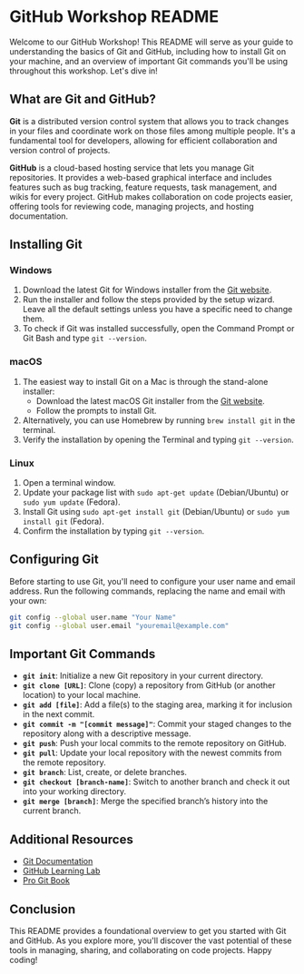 # GitHub Workshop README

Welcome to our GitHub Workshop! This README will serve as your guide to understanding the basics of Git and GitHub, including how to install Git on your machine, and an overview of important Git commands you'll be using throughout this workshop. Let's dive in!

## What are Git and GitHub?

**Git** is a distributed version control system that allows you to track changes in your files and coordinate work on those files among multiple people. It's a fundamental tool for developers, allowing for efficient collaboration and version control of projects.

**GitHub** is a cloud-based hosting service that lets you manage Git repositories. It provides a web-based graphical interface and includes features such as bug tracking, feature requests, task management, and wikis for every project. GitHub makes collaboration on code projects easier, offering tools for reviewing code, managing projects, and hosting documentation.

## Installing Git

### Windows

1. Download the latest Git for Windows installer from the [Git website](https://git-scm.com/download/win).
2. Run the installer and follow the steps provided by the setup wizard. Leave all the default settings unless you have a specific need to change them.
3. To check if Git was installed successfully, open the Command Prompt or Git Bash and type `git --version`.

### macOS

1. The easiest way to install Git on a Mac is through the stand-alone installer:
   - Download the latest macOS Git installer from the [Git website](https://git-scm.com/download/mac).
   - Follow the prompts to install Git.
2. Alternatively, you can use Homebrew by running `brew install git` in the terminal.
3. Verify the installation by opening the Terminal and typing `git --version`.

### Linux

1. Open a terminal window.
2. Update your package list with `sudo apt-get update` (Debian/Ubuntu) or `sudo yum update` (Fedora).
3. Install Git using `sudo apt-get install git` (Debian/Ubuntu) or `sudo yum install git` (Fedora).
4. Confirm the installation by typing `git --version`.

## Configuring Git

Before starting to use Git, you'll need to configure your user name and email address. Run the following commands, replacing the name and email with your own:

```bash
git config --global user.name "Your Name"
git config --global user.email "youremail@example.com"
```

## Important Git Commands

- **`git init`**: Initialize a new Git repository in your current directory.
- **`git clone [URL]`**: Clone (copy) a repository from GitHub (or another location) to your local machine.
- **`git add [file]`**: Add a file(s) to the staging area, marking it for inclusion in the next commit.
- **`git commit -m "[commit message]"`**: Commit your staged changes to the repository along with a descriptive message.
- **`git push`**: Push your local commits to the remote repository on GitHub.
- **`git pull`**: Update your local repository with the newest commits from the remote repository.
- **`git branch`**: List, create, or delete branches.
- **`git checkout [branch-name]`**: Switch to another branch and check it out into your working directory.
- **`git merge [branch]`**: Merge the specified branch’s history into the current branch.

## Additional Resources

- [Git Documentation](https://git-scm.com/doc)
- [GitHub Learning Lab](https://lab.github.com/)
- [Pro Git Book](https://git-scm.com/book/en/v2)

## Conclusion

This README provides a foundational overview to get you started with Git and GitHub. As you explore more, you'll discover the vast potential of these tools in managing, sharing, and collaborating on code projects. Happy coding!

